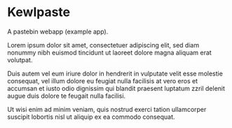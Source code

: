 Kewlpaste
=========

A pastebin webapp (example app).

Lorem ipsum dolor sit amet, consectetuer adipiscing elit, sed diam nonummy nibh euismod tincidunt ut laoreet dolore magna aliquam erat volutpat.

Duis autem vel eum iriure dolor in hendrerit in vulputate velit esse molestie consequat, vel illum dolore eu feugiat nulla facilisis at vero eros et accumsan et iusto odio dignissim qui blandit praesent luptatum zzril delenit augue duis dolore te feugait nulla facilisi.

Ut wisi enim ad minim veniam, quis nostrud exerci tation ullamcorper suscipit lobortis nisl ut aliquip ex ea commodo consequat.
